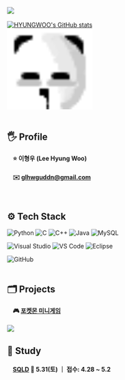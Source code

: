<!-- 말풍선 -->
<img src="https://capsule-render.vercel.app/api?type=speech&color=0:98f8fa,100:98fab5&height=300&section=header&text=HYUNGWOO%20&fontSize=80&fontColor=ffffff&animation=twinkling"/>

<!-- 프사 -->
[![HYUNGWOO's GitHub stats](https://github-readme-stats.vercel.app/api?username=hyungwoo1413)](https://github.com/HYUNGWOO/github-readme-stats) 
&nbsp;&nbsp;&nbsp;&nbsp;&nbsp;&nbsp;&nbsp;&nbsp;&nbsp;&nbsp;&nbsp;&nbsp;&nbsp;&nbsp;&nbsp;&nbsp;&nbsp;&nbsp;&nbsp;&nbsp;&nbsp;&nbsp;&nbsp;&nbsp;
&nbsp;&nbsp;&nbsp;&nbsp;&nbsp;&nbsp;&nbsp;&nbsp;&nbsp;&nbsp;&nbsp;&nbsp;&nbsp;&nbsp;&nbsp;&nbsp;&nbsp;&nbsp;&nbsp;&nbsp;&nbsp;&nbsp;&nbsp;&nbsp;
<img src="hw.png" width="200">
<br><br>

## 🖐️ Profile
#### &nbsp;&nbsp;&nbsp; ⭐ 이형우 (Lee Hyung Woo)
#### &nbsp;&nbsp;&nbsp; ✉️ glhwguddn@gmail.com
<br>


## ⚙️ Tech Stack
![Python](https://img.shields.io/badge/Python-3776AB?style=for-the-badge&logo=Python&logoColor=white)
![C](https://img.shields.io/badge/C-00599C?style=for-the-badge&logo=c&logoColor=white)
![C++](https://img.shields.io/badge/C++-00599C?style=for-the-badge&logo=cplusplus&logoColor=white)
![Java](https://img.shields.io/badge/Java-ED8B00?style=for-the-badge&logo=openjdk&logoColor=white)
![MySQL](https://img.shields.io/badge/MySQL-4479A1?style=for-the-badge&logo=mysql&logoColor=white)

![Visual Studio](https://img.shields.io/badge/Visual_Studio-5C2D91?style=for-the-badge&logo=visual-studio&logoColor=white)
![VS Code](https://img.shields.io/badge/Visual_Studio_Code-0078D4?style=for-the-badge&logo=visual-studio-code&logoColor=white)
![Eclipse](https://img.shields.io/badge/Eclipse-2C2255?style=for-the-badge&logo=eclipse&logoColor=white)

![GitHub](https://img.shields.io/badge/github-181717?style=for-the-badge&logo=github&logoColor=white)
<br><br>

## 🗂️ Projects
#### &nbsp;&nbsp;&nbsp; 🎮 [포켓몬 미니게임](https://github.com/hyungwoo1413/project_pkmbattle)
<a href="https://github.com/hyungwoo1413/project_pkmbattle"><img src="https://raw.githubusercontent.com/PokeAPI/sprites/master/sprites/pokemon/25.png" width="100"></a>


## 📖 Study
#### &nbsp;&nbsp;&nbsp; [SQLD](https://github.com/hyungwoo1413/SQLD.git)  📅 5.31(토) ｜ 접수: 4.28 ~ 5.2
#### 
#### 




